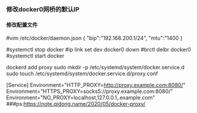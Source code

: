 ### 修改docker0网桥的默认IP
#### 修改配置文件
#vim /etc/docker/daemon.json
{
	"bip":"192.168.200.1/24",
	"mtu":"1400
}

#systemctl stop docker
#ip link set dev docker0 down
#brctl delbr docker0
#systemctl start docker


dockerd add proxy
sudo mkdir -p /etc/systemd/system/docker.service.d
sudo touch /etc/systemd/system/docker.service.d/proxy.conf

[Service]
Environment="HTTP_PROXY=http://proxy.example.com:8080/"
Environment="HTTPS_PROXY=socks5://proxy.example.com:8080/"
Environment="NO_PROXY=localhost,127.0.0.1,.example.com"
###ps:https://note.qidong.name/2020/05/docker-proxy/

